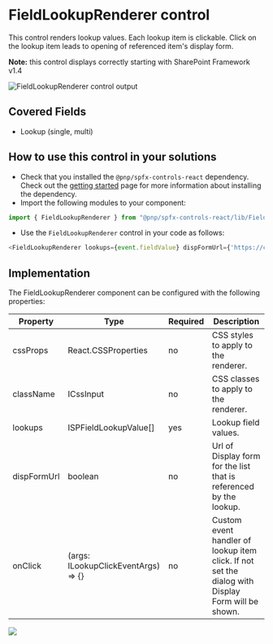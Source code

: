 # FieldLookupRenderer control

This control renders lookup values. Each lookup item is clickable. Click on the lookup item leads to opening of referenced item's display form.

**Note:** this control displays correctly starting with SharePoint Framework v1.4

![FieldLookupRenderer control output](../../assets/FieldLookupRenderer.png)

## Covered Fields
- Lookup (single, multi)

## How to use this control in your solutions

- Check that you installed the `@pnp/spfx-controls-react` dependency. Check out the [getting started](../../#getting-started) page for more information about installing the dependency.
- Import the following modules to your component:

```TypeScript
import { FieldLookupRenderer } from "@pnp/spfx-controls-react/lib/FieldLookupRenderer";
```

- Use the `FieldLookupRenderer` control in your code as follows:

```TypeScript
<FieldLookupRenderer lookups={event.fieldValue} dispFormUrl={'https://contoso.sharepoint.com/_layouts/15/listform.aspx?PageType=4&ListId={list_id}'} className={'some-class'} cssProps={{ background: '#f00' }} />
```

## Implementation

The FieldLookupRenderer component can be configured with the following properties:

| Property | Type | Required | Description |
| ---- | ---- | ---- | ---- |
| cssProps | React.CSSProperties | no | CSS styles to apply to the renderer. |
| className | ICssInput | no | CSS classes to apply to the renderer. |
| lookups | ISPFieldLookupValue[] | yes | Lookup field values. |
| dispFormUrl | boolean | no | Url of Display form for the list that is referenced by the lookup. |
| onClick | (args: ILookupClickEventArgs) => {} | no | Custom event handler of lookup item click. If not set the dialog with Display Form will be shown. |

![](https://telemetry.sharepointpnp.com/sp-dev-fx-controls-react/wiki/controls/fields/FieldLookupRenderer)

